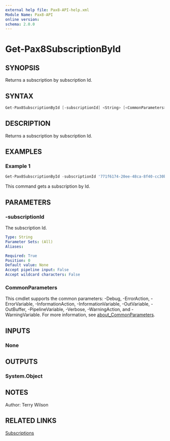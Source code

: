 ```yaml
---
external help file: Pax8-API-help.xml
Module Name: Pax8-API
online version:
schema: 2.0.0
---
```


# Get-Pax8SubscriptionById

## SYNOPSIS
Returns a subscription by subscription Id.

## SYNTAX

```powershell
Get-Pax8SubscriptionById [-subscriptionId] <String> [<CommonParameters>]
```

## DESCRIPTION
Returns a subscription by subscription Id.

## EXAMPLES

### Example 1
```powershell
Get-Pax8SubscriptionById -subscriptionId '771f6174-20ee-48ca-8f40-cc30bb165bcd'
```

This command gets a subscription by Id.

## PARAMETERS

### -subscriptionId
The subscription Id.

```yaml
Type: String
Parameter Sets: (All)
Aliases:

Required: True
Position: 0
Default value: None
Accept pipeline input: False
Accept wildcard characters: False
```

### CommonParameters
This cmdlet supports the common parameters: -Debug, -ErrorAction, -ErrorVariable, -InformationAction, -InformationVariable, -OutVariable, -OutBuffer, -PipelineVariable, -Verbose, -WarningAction, and -WarningVariable. For more information, see [about_CommonParameters](http://go.microsoft.com/fwlink/?LinkID=113216).

## INPUTS

### None

## OUTPUTS

### System.Object
## NOTES
Author: Terry Wilson

## RELATED LINKS

[Subscriptions](https://docs.pax8.com/api/v1#tag/Subscriptions)
